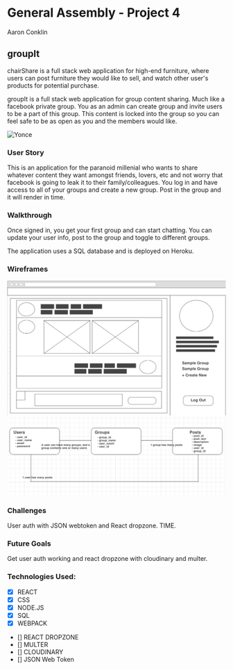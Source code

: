 # General Assembly - Project 4 
Aaron Conklin

## groupIt 
chairShare is a full stack web application for high-end furniture, where users can post furniture
they would like to sell, and watch other user's products for potential purchase.

groupIt is a full stack web application for group content sharing. Much like a facebook private group. You as an admin can create group and invite users to be a part of this group. This content is locked into the group so you can feel safe to be as open as you and the members would like.

![Yonce](https://media.tenor.co/images/e27b9165759754c5e9c8f22685693bc7/tenor.gif)

### User Story

This is an application for the paranoid millenial who wants to share whatever content they want amongst friends, lovers, etc and not worry that facebook is going to leak it to their family/colleagues. You log in and have access to all of your groups and create a new group. Post in the group and it will render in time.  

### Walkthrough

Once signed in, you get your first group and can start chatting. You can update your user info, post to the group and toggle to different groups. 
 

The application uses a SQL database and is deployed on Heroku.

### Wireframes
![Wireframe 1](/public/Project_4.png)
![ERD](/public/Project_4_ERD.png)


### Challenges
User auth with JSON webtoken and React dropzone. TIME. 


### Future Goals
Get user auth working and react dropzone with cloudinary and multer. 

### Technologies Used: 
- [x] REACT
- [x] CSS 
- [x] NODE.JS
- [x] SQL
- [x] WEBPACK
- [] REACT DROPZONE
- [] MULTER
- [] CLOUDINARY
- [] JSON Web Token
